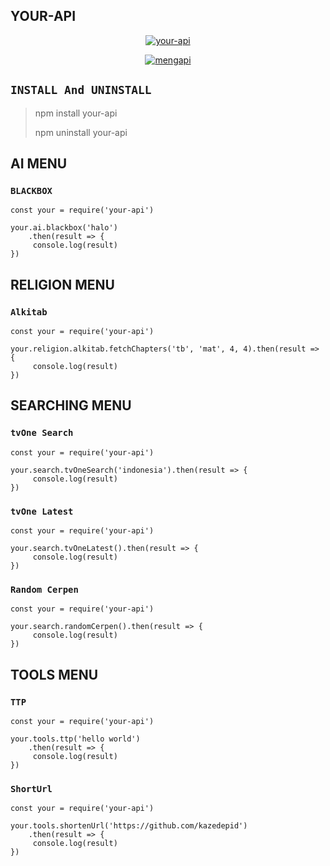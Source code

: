 ## YOUR-API

<p align="center">
<a href="##"><img title="your-api" src="https://img.shields.io/static/v1?label=package&message=your-api&color=red"></a>
</p>

<p align="center">
<a href="#"><img title="mengapi" src="https://img.shields.io/static/v1?label=FREE&message=your-api&color=pink"></a>
</p>

## ```INSTALL And UNINSTALL```
> npm install your-api
>  
> npm uninstall your-api


## AI MENU

### ```BLACKBOX```
``` 
const your = require('your-api')

your.ai.blackbox('halo')
    .then(result => {
     console.log(result)
})
```


## RELIGION MENU

### ```Alkitab```
``` 
const your = require('your-api')

your.religion.alkitab.fetchChapters('tb', 'mat', 4, 4).then(result => {
     console.log(result)
})
```


## SEARCHING MENU

### ```tvOne Search```
``` 
const your = require('your-api')

your.search.tvOneSearch('indonesia').then(result => {
     console.log(result)
})
```

### ```tvOne Latest```
``` 
const your = require('your-api')

your.search.tvOneLatest().then(result => {
     console.log(result)
})
```

### ```Random Cerpen```
``` 
const your = require('your-api')

your.search.randomCerpen().then(result => {
     console.log(result)
})
```


## TOOLS MENU

### ```TTP```
``` 
const your = require('your-api')

your.tools.ttp('hello world')
    .then(result => {
     console.log(result)
})
```

### ```ShortUrl```
``` 
const your = require('your-api')

your.tools.shortenUrl('https://github.com/kazedepid')
    .then(result => {
     console.log(result)
})
```